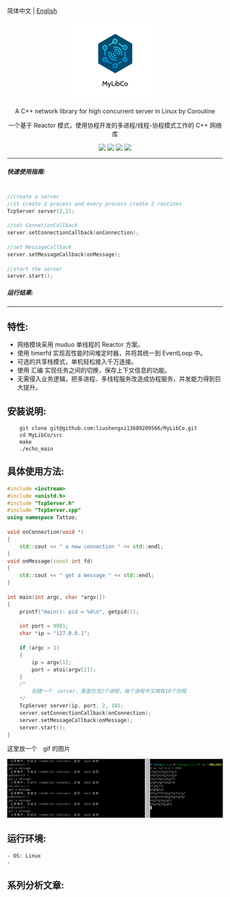 
简体中文 | [English](./README.zh-English.md) 


<div align="center">

![](https://github.com/liushengxi13689209566/MyLibCo/blob/master/image/LOGO.png)


A C++ network library for high concurrent server in Linux  by Coroutine

一个基于 Reactor 模式，使用协程开发的多进程/线程-协程模式工作的 C++ 网络库

![](https://img.shields.io/badge/release-v1.0-blue.svg)
![](https://img.shields.io/badge/build-passing-green.svg)
![](https://img.shields.io/badge/dependencies-up%20to%20date-green.svg)
![](https://img.shields.io/badge/license-MIT-blue.svg)

</div>

-----

##### 快速使用指南:

```cpp

//create a server 
//it create 2 process and every process create 2 routines
TcpServer server(2,2);

//set ConnetionCallback
server.setConnectionCallback(onConnection);

//set MessageCallback
server.setMessageCallback(onMessage);

//start the server
server.start();

```
##### 运行结果:



-----

## 特性:

- 网络模块采用 muduo 单线程的 Reactor 方案。
- 使用 timerfd 实现高性能时间堆定时器，并将其统一到 EventLoop 中。
- 可选的共享栈模式，单机轻松接入千万连接。
- 使用 汇编 实现任务之间的切换，保存上下文信息的功能。
- 无需侵入业务逻辑，把多进程、多线程服务改造成协程服务，并发能力得到巨大提升。

## 安装说明:

```
    git clone git@github.com:liushengxi13689209566/MyLibCo.git 
    cd MyLibCo/src
    make 
    ./echo_main 
```

## 具体使用方法:

```cpp
#include <iostream>
#include <unistd.h>
#include "TcpServer.h"
#include "TcpServer.cpp"
using namespace Tattoo;

void onConnection(void *)
{
	std::cout << " a new connection " << std::endl;
}
void onMessage(const int fd)
{
	std::cout << " get a message " << std::endl;
}

int main(int argc, char *argv[])
{
	printf("main(): pid = %d\n", getpid());
	
    int port = 9981;
	char *ip = "127.0.0.1";
	
	if (argc > 1)
	{
		ip = argv[1];
		port = atoi(argv[2]);
	}
	/*
        创建一个　server，里面包含2个进程，每个进程中又拥有10个协程
    */
	TcpServer server(ip, port, 2, 10);
	server.setConnectionCallback(onConnection);
	server.setMessageCallback(onMessage);
	server.start();
}

```
这里放一个　gif 的图片

![运行结果](https://github.com/liushengxi13689209566/MyLibCo/blob/master/image/frist.png)



## 运行环境:
    - OS: Linux
    - 

## 系列分析文章:
